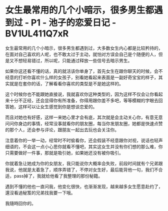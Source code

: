 # 女生最常用的几个小暗示，很多男生都遇到过 - P1 - 池子的恋爱日记 - BV1UL411Q7xR

女生最常用的几个小暗示，很多男生都遇到过，大多数女生内心都是比较矜持的，在面对自己喜欢的人呢，也不敢太过于主动，就怕对方误会自己是个随便的人，但是又不想轻易错过，所以呢，只能通过释放一些信号去暗示男生。

如果你这还看不懂的话，真的就活该你单身了，首先女生在跟你聊天的时候，会不经意的打听你喜欢什么样的女孩子，别看她看起来表面是一副好奇宝宝的样子，其实就是在套你的话，了解看看你喜欢的类型是不是她这样的。

这个时候你也不能跟她直接说，我就喜欢你这种类型的，因为这样不仅会让你看起来十分不正经，还会显得你有所准备，你得用跟你差不多吧，等等模糊的字眼去回答她，这样可以让女生感觉到你是想谈恋爱的。

而且对她也有好感，这样一来她心里才会有底，其次就是会主动关心你，有意无意问问你身边的事情，经常没事就看你的朋友圈，每当你发朋友圈，她都是快速点赞的那个人，还会参与评论，跟朋友一起出去玩也会关注你。

注意着你的一举一动，经常时不时偷看你，还会假装不经意跟你对视，说话也轻声细语的，不会这一点小心思你就看不懂吧，其实这女生并没有你们想的那么难，你只需要做好一件事，那就是吸引她，如果她还没有被你吸引。

你就着急让她成为你的女朋友，我只能说你大概率会失败，前段时间就有个兄弟跟我说，他就是太着急了，顺序弄错了，不停对女生好，最后能背他一句，我们不合适，pass掉了，我就给他看了我整理的那份秘籍。

遇到不懂的他也一直问我，他变化很快，也渐渐发现，越来越多女生愿意赴约了，還沒看過秘笈的兄弟找我要一下哦。

我隨時回你的。
